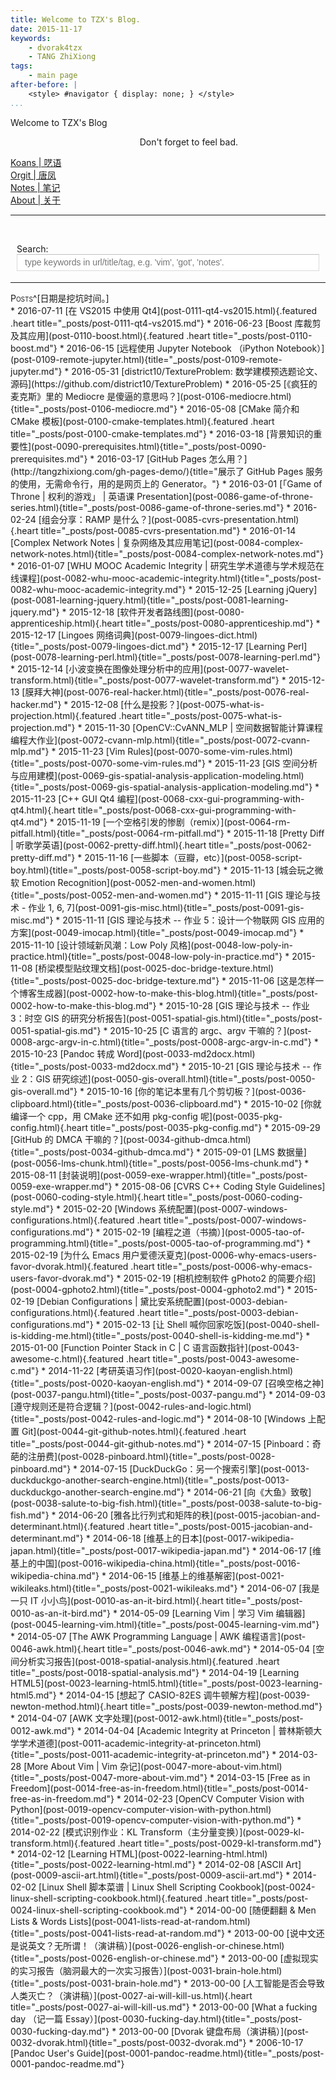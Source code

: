 ```yaml
---
title: Welcome to TZX's Blog.
date: 2015-11-17
keywords:
    - dvorak4tzx
    - TANG ZhiXiong
tags:
    - main page
after-before: |
    <style> #navigator { display: none; } </style>
...
```


<div class="slogan">Welcome to TZX's Blog</div>
<p id="tzxslogan" style="text-align:right;padding-right: 10em;" title="按下【h】获取页面帮助。">Don't forget to feel bad.</p>

<div id="buckets">
<div><a href="koans.html">Koans | 呓语</a></div>
<div><a href="orgit.html">Orgit | 唐凤</a></div>
<div><a href="http://tangzx.qiniudn.com/notes/">Notes | 笔记</a></div>
<div><a href="about.html">About | 关于</a></div><hr /></div>

<br/><div id="searchContainer">
Search:<br>
<input id="tzxsearchbox" type="text" name="tzxsearchbox" placeholder="type keywords in url/title/tag, e.g. 'vim', 'got', 'notes'." style="width:100%;max-width:600px;outline:0">
</div><br/>
<div id="links"></div><hr>

<div style="font-variant:small-caps;">Posts^[日期是挖坑时间。]</div>
<div class="posts"><!--...-->
* 2016-07-11 [在 VS2015 中使用 Qt4](post-0111-qt4-vs2015.html){.featured .heart title="_posts/post-0111-qt4-vs2015.md"}
* 2016-06-23 [Boost 库裁剪及其应用](post-0110-boost.html){.featured .heart title="_posts/post-0110-boost.md"}
* 2016-06-15 [远程使用 Jupyter Notebook （iPython Notebook）](post-0109-remote-jupyter.html){title="_posts/post-0109-remote-jupyter.md"}
<!--
post-0108-english-notes.md
post-0107-mathematical-modeling.md
-->
* 2016-05-31 [district10/TextureProblem: 数学建模预选题论文、源码](https://github.com/district10/TextureProblem)
* 2016-05-25 [《疯狂的麦克斯》里的 Mediocre 是傻逼的意思吗？](post-0106-mediocre.html){title="_posts/post-0106-mediocre.md"}
* 2016-05-08 [CMake 简介和 CMake 模板](post-0100-cmake-templates.html){.featured .heart title="_posts/post-0100-cmake-templates.md"}
<!--* 2016-05-22 [INTP](post-0099-intp.html){title="_posts/post-0099-intp.md"}-->
<!--* 2016-05-22 [Probability and Statistics](post-0098-probability-and-statistics.html){title="_posts/post-0098-probability-and-statistics.md"}-->
<!--* 2016-05-22 [Machine Learning](post-0097-machine-learning.html){title="_posts/post-0097-machine-learning.md"}-->
<!--* 2016-04-22 [邓俊辉](post-0096-follow-master-deng.html){title="_posts/post-0096-follow-master-deng.md"}-->
<!--* 2016-04-21 [C & C++ Notes](post-0095-c-cpp.html){title="_posts/post-0095-c-cpp.md"}-->
<!--* 2016-04-08 [Learning JavaScript](post-0094-learning-javascript.html){title="_posts/post-0094-learning-javascript.md"}-->
<!--* 2016-04-04 [Learning D3.js](post-0093-learning-d3.html){title="_posts/post-0093-learning-d3.md"}-->
<!--* 2016-04-02 [Trevor Burnham’s Book](post-0092-trevor-burnham.html){title="_posts/post-0092-trevor-burnham.md"}-->
* 2016-03-18 [背景知识的重要性](post-0090-prerequisites.html){title="_posts/post-0090-prerequisites.md"}
* 2016-03-17 [GitHub Pages 怎么用？](http://tangzhixiong.com/gh-pages-demo/){title="展示了 GitHub Pages 服务的使用，无需命令行，用的是网页上的 Generator。"}
<!--* 2016-03-07 [Kaggle](post-0089-kaggle.html){title="_posts/post-0089-kaggle.md"}-->
<!--* 2016-03-03 [Font Awesome](post-0088-font-awesome.html){title="_posts/post-0088-font-awesome.md"}-->
<!--* 2016-03-02 [Leet Code](post-0087-leetcode.html){title="_posts/post-0087-leetcode.md"}-->
* 2016-03-01 [「Game of Throne | 权利的游戏」 | 英语课 Presentation](post-0086-game-of-throne-series.html){title="_posts/post-0086-game-of-throne-series.md"}
* 2016-02-24 [组会分享：RAMP 是什么？](post-0085-cvrs-presentation.html){.heart title="_posts/post-0085-cvrs-presentation.md"}
* 2016-01-14 [Complex Network Notes | 复杂网络及其应用笔记](post-0084-complex-network-notes.html){title="_posts/post-0084-complex-network-notes.md"}
<!--* 2016-01-11 [100 Things Every Designer Needs to Know About People](post-0083-designer-needs-to-know.html){title="_posts/post-0083-designer-needs-to-know.md"}-->
* 2016-01-07 [WHU MOOC Academic Integrity | 研究生学术道德与学术规范在线课程](post-0082-whu-mooc-academic-integrity.html){title="_posts/post-0082-whu-mooc-academic-integrity.md"}
* 2015-12-25 [Learning jQuery](post-0081-learning-jquery.html){title="_posts/post-0081-learning-jquery.md"}
* 2015-12-18 [软件开发者路线图](post-0080-apprenticeship.html){.heart title="_posts/post-0080-apprenticeship.md"}
* 2015-12-17 [Lingoes 网络词典](post-0079-lingoes-dict.html){title="_posts/post-0079-lingoes-dict.md"}
* 2015-12-17 [Learning Perl](post-0078-learning-perl.html){title="_posts/post-0078-learning-perl.md"}
* 2015-12-14 [小波变换在图像处理分析中的应用](post-0077-wavelet-transform.html){title="_posts/post-0077-wavelet-transform.md"}
* 2015-12-13 [膜拜大神](post-0076-real-hacker.html){title="_posts/post-0076-real-hacker.md"}
* 2015-12-08 [什么是投影？](post-0075-what-is-projection.html){.featured .heart title="_posts/post-0075-what-is-projection.md"}
* 2015-11-30 [OpenCV::CvANN_MLP | 空间数据智能计算课程编程大作业](post-0072-cvann-mlp.html){title="_posts/post-0072-cvann-mlp.md"}
<!--* 2015-12-08 [Introduction to Design Patterns in C++ with Qt](post-0074-qt-design-patterns.html){title="_posts/post-0074-qt-design-patterns.md"}-->
<!--* 2015-12-05 [OpenCV Notes](post-0073-opencv-notes.html){title="_posts/post-0073-opencv-notes.md"}-->
<!--* 2015-11-28 [Selected Qt Code](post-0071-selected-qt-code.html){title="_posts/post-0071-selected-qt-code.md"}-->
* 2015-11-23 [Vim Rules](post-0070-some-vim-rules.html){title="_posts/post-0070-some-vim-rules.md"}
* 2015-11-23 [GIS 空间分析与应用建模](post-0069-gis-spatial-analysis-application-modeling.html){title="_posts/post-0069-gis-spatial-analysis-application-modeling.md"}
* 2015-11-23 [C++ GUI Qt4 编程](post-0068-cxx-gui-programming-with-qt4.html){.heart title="_posts/post-0068-cxx-gui-programming-with-qt4.md"}
* 2015-11-19 [一个空格引发的惨剧（remix）](post-0064-rm-pitfall.html){title="_posts/post-0064-rm-pitfall.md"}
* 2015-11-18 [Pretty Diff | 听歌学英语](post-0062-pretty-diff.html){.heart title="_posts/post-0062-pretty-diff.md"}
<!--* 2015-11-19 [StackOverFlow](post-0063-stackoverflow.html){title="_posts/post-0063-stackoverflow.md"}-->
<!--* 2015-11-19 [Get Things Done](post-0065-get-things-done.html){title="_posts/post-0065-get-things-done.md"}-->
<!--* 2015-11-19 [All About Encoding](post-0066-about-encoding.html){title="_posts/post-0066-about-encoding.md"}-->
<!--* 2015-11-19 [Learn C in Programming](post-0067-learn-c-in-project.html){title="_posts/post-0067-learn-c-in-project.md"}-->
* 2015-11-16 [一些脚本（豆瓣，etc）](post-0058-script-boy.html){title="_posts/post-0058-script-boy.md"}
<!--* 2015-11-15 [在 Windows 系统上学编程](post-0057-code-on-windows.html){title="_posts/post-0057-code-on-windows.md"}-->
<!--* 2015-11-14 [码字规范](post-0055-writing-guide-to-hackers.html){title="_posts/post-0055-writing-guide-to-hackers.md"}-->
* 2015-11-13 [城会玩之微软 Emotion Recognition](post-0052-men-and-women.html){title="_posts/post-0052-men-and-women.md"}
<!--* 2015-11-12 [实际应用的正则表达式](post-0053-regexpr-in-practice.html){title="_posts/post-0053-regexpr-in-practice.md"}-->
* 2015-11-11 [GIS 理论与技术 - 作业 1, 6, 7](post-0091-gis-misc.html){title="_posts/post-0091-gis-misc.md"}
* 2015-11-11 [GIS 理论与技术 -- 作业 5：设计一个物联网 GIS 应用的方案](post-0049-imocap.html){title="_posts/post-0049-imocap.md"}
* 2015-11-10 [设计领域新风潮：Low Poly 风格](post-0048-low-poly-in-practice.html){title="_posts/post-0048-low-poly-in-practice.md"}
* 2015-11-08 [桥梁模型贴纹理文档](post-0025-doc-bridge-texture.html){title="_posts/post-0025-doc-bridge-texture.md"}
* 2015-11-06 [这是怎样一个博客生成器](post-0002-how-to-make-this-blog.html){title="_posts/post-0002-how-to-make-this-blog.md"}
* 2015-10-28 [GIS 理论与技术 -- 作业 3：时空 GIS 的研究分析报告](post-0051-spatial-gis.html){title="_posts/post-0051-spatial-gis.md"}
* 2015-10-25 [C 语言的 argc、argv 干嘛的？](post-0008-argc-argv-in-c.html){title="_posts/post-0008-argc-argv-in-c.md"}
* 2015-10-23 [Pandoc 转成 Word](post-0033-md2docx.html){title="_posts/post-0033-md2docx.md"}
* 2015-10-21 [GIS 理论与技术 -- 作业 2：GIS 研究综述](post-0050-gis-overall.html){title="_posts/post-0050-gis-overall.md"}
* 2015-10-16 [你的笔记本里有几个剪切板？](post-0036-clipboard.html){title="_posts/post-0036-clipboard.md"}
* 2015-10-02 [你就编译一个 cpp，用 CMake 还不如用 pkg-config 呢](post-0035-pkg-config.html){.heart title="_posts/post-0035-pkg-config.md"}
* 2015-09-29 [GitHub 的 DMCA 干嘛的？](post-0034-github-dmca.html){title="_posts/post-0034-github-dmca.md"}
* 2015-09-01 [LMS 数据量](post-0056-lms-chunk.html){title="_posts/post-0056-lms-chunk.md"}
* 2015-08-11 [封装说明](post-0059-exe-wrapper.html){title="_posts/post-0059-exe-wrapper.md"}
* 2015-08-06 [CVRS C++ Coding Style Guidelines](post-0060-coding-style.html){.heart title="_posts/post-0060-coding-style.md"}
<!--* 2015-08-06 [LaTeX 入门（刘海洋） — 配套 TeX 源码](post-0061-liuhaiyang-example-code.html){title="_posts/post-0061-liuhaiyang-example-code.md"}-->
* 2015-02-20 [Windows 系统配置](post-0007-windows-configurations.html){.featured .heart title="_posts/post-0007-windows-configurations.md"}
* 2015-02-19 [编程之道（书摘）](post-0005-tao-of-programming.html){title="_posts/post-0005-tao-of-programming.md"}
* 2015-02-19 [为什么 Emacs 用户爱德沃夏克](post-0006-why-emacs-users-favor-dvorak.html){.featured .heart title="_posts/post-0006-why-emacs-users-favor-dvorak.md"}
* 2015-02-19 [相机控制软件 gPhoto2 的简要介绍](post-0004-gphoto2.html){title="_posts/post-0004-gphoto2.md"}
* 2015-02-19 [Debian Configurations | 黛比安系统配置](post-0003-debian-configurations.html){.featured .heart title="_posts/post-0003-debian-configurations.md"}
* 2015-02-13 [让 Shell 喊你回家吃饭](post-0040-shell-is-kidding-me.html){title="_posts/post-0040-shell-is-kidding-me.md"}
* 2015-01-00 [Function Pointer Stack in C | C 语言函数指针](post-0043-awesome-c.html){.featured .heart title="_posts/post-0043-awesome-c.md"}
* 2014-11-22 [考研英语习作](post-0020-kaoyan-english.html){title="_posts/post-0020-kaoyan-english.md"}
* 2014-09-07 [召唤空格之神](post-0037-pangu.html){title="_posts/post-0037-pangu.md"}
* 2014-09-03 [遵守规则还是符合逻辑？](post-0042-rules-and-logic.html){title="_posts/post-0042-rules-and-logic.md"}
<!--* 2014-08-18 [摘自阳志平的博客](post-0054-get-things-done.html){title="_posts/post-0054-get-things-done.md"}-->
* 2014-08-10 [Windows 上配置 Git](post-0044-git-github-notes.html){.featured .heart title="_posts/post-0044-git-github-notes.md"}
* 2014-07-15 [Pinboard：奇葩的注册费](post-0028-pinboard.html){title="_posts/post-0028-pinboard.md"}
* 2014-07-15 [DuckDuckGo：另一个搜索引擎](post-0013-duckduckgo-another-search-engine.html){title="_posts/post-0013-duckduckgo-another-search-engine.md"}
* 2014-06-21 [向《大鱼》致敬](post-0038-salute-to-big-fish.html){title="_posts/post-0038-salute-to-big-fish.md"}
* 2014-06-20 [雅各比行列式和矩阵的秩](post-0015-jacobian-and-determinant.html){.featured .heart title="_posts/post-0015-jacobian-and-determinant.md"}
* 2014-06-18 [维基上的日本](post-0017-wikipedia-japan.html){title="_posts/post-0017-wikipedia-japan.md"}
* 2014-06-17 [维基上的中国](post-0016-wikipedia-china.html){title="_posts/post-0016-wikipedia-china.md"}
* 2014-06-15 [维基上的维基解密](post-0021-wikileaks.html){title="_posts/post-0021-wikileaks.md"}
* 2014-06-07 [我是一只 IT 小小鸟](post-0010-as-an-it-bird.html){.heart title="_posts/post-0010-as-an-it-bird.md"}
* 2014-05-09 [Learning Vim | 学习 Vim 编辑器](post-0045-learning-vim.html){title="_posts/post-0045-learning-vim.md"}
* 2014-05-07 [The AWK Programming Language | AWK 编程语言](post-0046-awk.html){.heart title="_posts/post-0046-awk.md"}
* 2014-05-04 [空间分析实习报告](post-0018-spatial-analysis.html){.featured .heart title="_posts/post-0018-spatial-analysis.md"}
* 2014-04-19 [Learning HTML5](post-0023-learning-html5.html){title="_posts/post-0023-learning-html5.md"}
* 2014-04-15 [想起了 CASIO-82ES 调牛顿解方程](post-0039-newton-method.html){.heart title="_posts/post-0039-newton-method.md"}
* 2014-04-07 [AWK 文字处理](post-0012-awk.html){title="_posts/post-0012-awk.md"}
* 2014-04-04 [Academic Integrity at Princeton | 普林斯顿大学学术道德](post-0011-academic-integrity-at-princeton.html){title="_posts/post-0011-academic-integrity-at-princeton.md"}
* 2014-03-28 [More About Vim | Vim 杂记](post-0047-more-about-vim.html){title="_posts/post-0047-more-about-vim.md"}
* 2014-03-15 [Free as in Freedom](post-0014-free-as-in-freedom.html){title="_posts/post-0014-free-as-in-freedom.md"}
* 2014-02-23 [OpenCV Computer Vision with Python](post-0019-opencv-computer-vision-with-python.html){title="_posts/post-0019-opencv-computer-vision-with-python.md"}
* 2014-02-22 [模式识别作业：KL Transform（主分量变换）](post-0029-kl-transform.html){.featured .heart title="_posts/post-0029-kl-transform.md"}
* 2014-02-12 [Learning HTML](post-0022-learning-html.html){title="_posts/post-0022-learning-html.md"}
* 2014-02-08 [ASCII Art](post-0009-ascii-art.html){title="_posts/post-0009-ascii-art.md"}
* 2014-02-02 [Linux Shell 脚本菜谱 | Linux Shell Scripting Cookbook](post-0024-linux-shell-scripting-cookbook.html){.featured .heart title="_posts/post-0024-linux-shell-scripting-cookbook.md"}
* 2014-00-00 [随便翻翻 & Men Lists & Words Lists](post-0041-lists-read-at-random.html){title="_posts/post-0041-lists-read-at-random.md"}
* 2013-00-00 [说中文还是说英文？无所谓！（演讲稿）](post-0026-english-or-chinese.html){title="_posts/post-0026-english-or-chinese.md"}
* 2013-00-00 [虚拟现实的实习报告（脑洞最大的一次实习报告）](post-0031-brain-hole.html){title="_posts/post-0031-brain-hole.md"}
* 2013-00-00 [人工智能是否会导致人类灭亡？（演讲稿）](post-0027-ai-will-kill-us.html){.heart title="_posts/post-0027-ai-will-kill-us.md"}
* 2013-00-00 [What a fucking day （记一篇 Essay）](post-0030-fucking-day.html){title="_posts/post-0030-fucking-day.md"}
* 2013-00-00 [Dvorak 键盘布局（演讲稿）](post-0032-dvorak.html){title="_posts/post-0032-dvorak.md"}
* 2006-10-17 [Pandoc User's Guide](post-0001-pandoc-readme.html){title="_posts/post-0001-pandoc-readme.md"}
</div>

<link rel="stylesheet" href="auto-complete.css">
<style>
#searchContainer {
    margin: 10px;
    display: block;
}
#tzxsearchbox {
    float: left;
    width: 100%;
    height: 27px;
    line-height: 27px;
    text-indent: 10px;
    font-family: arial, sans-serif;
    font-size: 1em;
    color: #333;
    background: #fff;
    border: solid 1px #d9d9d9;
    border-top: solid 1px #c0c0c0;
}
.autocomplete-suggestion {
    padding-top: 0.5em;
    padding-bottom: 0.5em;
}
.tzx-suggestion-link {
    padding-top: 0.5em;
    padding-left: 2em;
    font-size: 60%;
}

.tzx-suggestion-tagline {
    padding-left: 2em;
    font-size: 60%;
    font-variant: small-caps;
    font-family: Monaco, Menlo, Consolas, "Courier New", Monospace,
                 "Hiragino Sans GB", "Microsoft YaHei", "WenQuanYi Micro Hei", SimSun,
                 STXihei, Heiti, sans-serif;
}
</style>

<script src="auto-complete.js"></script>
<script src="blog-query.js"></script>
<script>
;var link_prefix = tzx_link_prefix;
;if ( window.location.toString().startsWith('file') ) {
}

;function prependChild( p, c ) {
    if( p.hasChildNodes() ){
        p.insertBefore( c, p.firstChild );
    } else {
        p.appendChild( p );
    }
}

;new autoComplete({
    selector: 'input[name="tzxsearchbox"]',
    minChars: 1,
    source: function(term, suggest){
        term = term.toLowerCase();
        var suggestions = [];
        var choices = tzx_links;
        for (i=0;i<choices.length;i++) {
            var q = choices[i].query.join(' ') + ' '
                  + choices[i].url.split(/[\/\-?.]+/gi) + ' '
                  + choices[i].title;
            if ( ~q.toLowerCase().indexOf(term) ) {
                suggestions.push(choices[i]);
            }
        }
        suggest(suggestions);
    },
        renderItem: function (item, search){
        search = search.replace(/[-\/\\^$*+?.()|[\]{}]/g, '\\$&');
        var re = new RegExp("(" + search.split(' ').join('|') + ")", "gi");
        var dom =
            '<div class="autocomplete-suggestion"'
             +  ' link-title="' + item.title + '"'
             +  ' link-url="' + item.url + '"'
             +  ' link-query="' + search+ '">'
             +    item.title.replace(re, "<b>$1</b>")
             +  '<br/>'
             +  '<div class="tzx-suggestion-link">'
             +  '<a target="_blank"'
             +  ' href="' + link_prefix + item.url + '">'
             +              link_prefix + item.url.replace(re, "<b>$1</b>")
             +  '</a></div>'
             +  '<div class="tzx-suggestion-tagline">'
             +      item.query.join(' & ').replace(re, "<b>$1</b>")
             +  '</div>'
             +  '</div>';
        return dom;
    },
    onSelect: function(e, term, item) {
        prependChild( document.getElementById('links'), item );
        document.getElementById('tzxsearchbox').value = '';
    }
});
</script>
